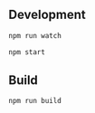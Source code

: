 ## Development

```bash
npm run watch
```

```bash
npm start
```


## Build

```bash
npm run build
```
